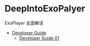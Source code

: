 # DeepIntoExoPalyer
ExoPlayer 全面解读

+ [Developer Guide](https://github.com/hanjx-dut/DeepIntoExoPalyer/tree/master/DeveloperGuide)
  + [Developer Guide 01](https://github.com/hanjx-dut/DeepIntoExoPalyer/blob/master/DeveloperGuide/DeveloperGuide-01.md)

